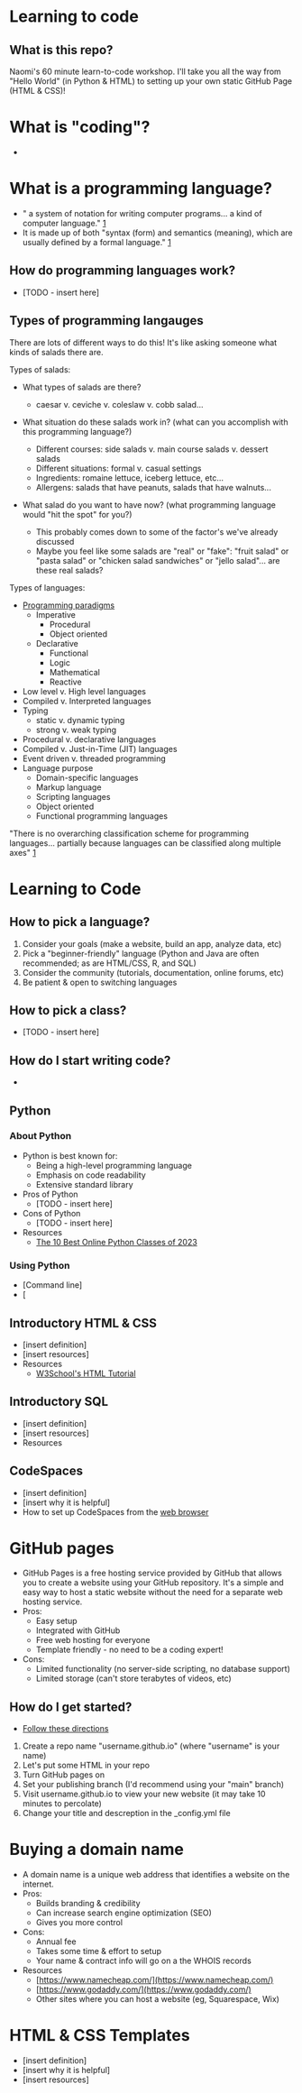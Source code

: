 # Learning to code
## What is this repo? 
Naomi's 60 minute learn-to-code workshop. I'll take you all the way from "Hello World" (in Python &amp; HTML) to setting up your own static GitHub Page (HTML &amp; CSS)!

# What is "coding"? 
 - 

# What is a programming language? 
 - " a system of notation for writing computer programs... a kind of computer language." [1](https://en.wikipedia.org/wiki/Programming_language)
 - It is made up of both "syntax (form) and semantics (meaning), which are usually defined by a formal language." [1](https://en.wikipedia.org/wiki/Programming_language)
 
## How do programming languages work? 
 - [TODO - insert here]

## Types of programming langauges
There are lots of different ways to do this! It's like asking someone what kinds of salads there are. 

Types of salads: 
 - What types of salads are there? 
   - caesar v. ceviche v. coleslaw v. cobb salad... 

 - What situation do these salads work in? (what can you accomplish with this programming language?)
   - Different courses: side salads v. main course salads v. dessert salads
   - Different situations: formal v. casual settings
   - Ingredients: romaine lettuce, iceberg lettuce, etc... 
   - Allergens: salads that have peanuts, salads that have walnuts...
  
 - What salad do you want to have now? (what programming language would "hit the spot" for you?)
   - This probably comes down to some of the factor's we've already discussed
   - Maybe you feel like some salads are "real" or "fake": "fruit salad" or "pasta salad" or "chicken salad sandwiches" or "jello salad"... are these real salads?
   
Types of languages: 
 - [Programming paradigms](https://en.wikipedia.org/wiki/Programming_paradigm)
   - Imperative
     - Procedural
     - Object oriented
   - Declarative
     - Functional
     - Logic
     - Mathematical
     - Reactive
 - Low level v. High level languages
 - Compiled v. Interpreted languages
 - Typing
   - static v. dynamic typing
   - strong v. weak typing
 - Procedural v. declarative languages
 - Compiled v. Just-in-Time (JIT) languages 
 - Event driven v. threaded programming
 - Language purpose
   - Domain-specific languages
   - Markup language
   - Scripting languages
   - Object oriented
   - Functional programming languages
   
"There is no overarching classification scheme for programming languages... partially because languages can be classified along multiple axes" [1](https://en.wikipedia.org/wiki/Programming_language#Taxonomies)
 
# Learning to Code
## How to pick a language? 
1. Consider your goals (make a website, build an app, analyze data, etc)
2. Pick a "beginner-friendly" language (Python and Java are often recommended; as are HTML/CSS, R, and SQL)
3. Consider the community (tutorials, documentation, online forums, etc)
4. Be patient & open to switching languages

## How to pick a class? 
 - [TODO - insert here]
## How do I start writing code? 
 - 

## Python
### About Python
 - Python is best known for: 
   - Being a high-level programming language
   - Emphasis on code readability
   - Extensive standard library 
 - Pros of Python
   - [TODO - insert here]
 - Cons of Python
   - [TODO - insert here]
 - Resources
   - [The 10 Best Online Python Classes of 2023](https://www.intelligent.com/best-online-courses/python-classes/#Udacity)
   
### Using Python
 - [Command line]
 - [

## Introductory HTML & CSS
 - [insert definition] 
 - [insert resources] 
 - Resources
   - [W3School's HTML Tutorial](https://www.w3schools.com/html/)
   
## Introductory SQL
 - [insert definition] 
 - [insert resources] 
 - Resources
 
## CodeSpaces
 - [insert definition] 
 - [insert why it is helpful] 
 - How to set up CodeSpaces from the [web browser](https://docs.github.com/en/codespaces/developing-in-codespaces/creating-a-codespace-for-a-repository)

# GitHub pages
 - GitHub Pages is a free hosting service provided by GitHub that allows you to create a website using your GitHub repository. It's a simple and easy way to host a static website without the need for a separate web hosting service.
 - Pros: 
   - Easy setup
   - Integrated with GitHub
   - Free web hosting for everyone
   - Template friendly - no need to be a coding expert! 
 - Cons: 
   - Limited functionality (no server-side scripting, no database support)
   - Limited storage (can't store terabytes of videos, etc)

## How do I get started? 
 - [Follow these directions](https://docs.github.com/en/pages/quickstart)
1. Create a repo name "username.github.io" (where "username" is your name)
2. Let's put some HTML in your repo
3. Turn GitHub pages on
4. Set your publishing branch (I'd recommend using your "main" branch)
5. Visit username.github.io to view your new website (it may take 10 minutes to percolate) 
6. Change your title and descreption in the _config.yml file




# Buying a domain name
 - A domain name is a unique web address that identifies a website on the internet.
 - Pros: 
   - Builds branding & credibility
   - Can increase search engine optimization (SEO)
   - Gives you more control
 - Cons: 
   - Annual fee
   - Takes some time & effort to setup
   - Your name & contract info will go on a the WHOIS records
 - Resources
   - [https://www.namecheap.com/](https://www.namecheap.com/)
   - [https://www.godaddy.com/](https://www.godaddy.com/)
   - Other sites where you can host a website (eg, Squarespace, Wix)
  
# HTML & CSS Templates
 - [insert definition] 
 - [insert why it is helpful] 
 - [insert resources] 

